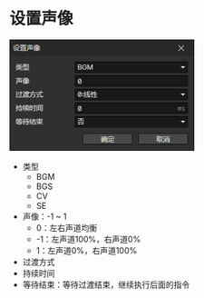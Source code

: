 # 设置声像

![](img/setPan-1.png)

- 类型
  - BGM
  - BGS
  - CV
  - SE
- 声像：-1 ~ 1
  - 0：左右声道均衡
  - -1：左声道100%，右声道0%
  - 1：左声道0%，右声道100%
- 过渡方式
- 持续时间
- 等待结束：等待过渡结束，继续执行后面的指令
